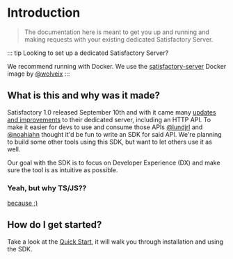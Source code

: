 # Introduction

> The documentation here is meant to get you up and running and making requests with your existing dedicated Satisfactory Server.

::: tip Looking to set up a dedicated Satisfactory Server?

We recommend running with Docker. We use the [satisfactory-server](https://github.com/wolveix/satisfactory-server) Docker image by [@wolveix](https://github.com/wolveix)
:::

## What is this and why was it made?

Satisfactory 1.0 released September 10th and with it came many [updates and improvements](https://youtu.be/v8piXNQwcUw%C2%A0) to their dedicated server, including an HTTP API. To make it easier for devs to use and consume those APIs [@lundjrl](https://github.com/lundjrl) and [@noahjahn](https://github.com/noahjahn) thought it'd be fun to write an SDK for said API. We're planning to build some other tools using this SDK, but want to let others use it as well.

Our goal with the SDK is to focus on Developer Experience (DX) and make sure the tool is as intuitive as possible.

### Yeah, but why TS/JS??

[because ;)](https://www.google.com/search?client=firefox-b-1-d&q=most+popular+programming+languages+2024)

## How do I get started?

Take a look at the [Quick Start](/getting-started/quick-start), it will walk you through installation and using the SDK.
